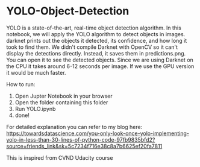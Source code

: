 # YOLO-Object-Detection

YOLO is a state-of-the-art, real-time object detection algorithm. In this notebook, we will apply the YOLO algorithm to detect objects in images.
darknet prints out the objects it detected, its confidence, and how long it took to find them. We didn't compile Darknet with OpenCV so it can't display the detections directly. Instead, it saves them in predictions.png. You can open it to see the detected objects. Since we are using Darknet on the CPU it takes around 6-12 seconds per image. If we use the GPU version it would be much faster.

How to run:

1. Open Jupter Notebook in your browser
2. Open the folder containing this folder
3. Run YOLO.ipynb
4. done!

For detailed explanation you can refer to my blog here: https://towardsdatascience.com/you-only-look-once-yolo-implementing-yolo-in-less-than-30-lines-of-python-code-97fb9835bfd2?source=friends_link&sk=5c7234f716e38c8a7b6625ef20fa7811

This is inspired from CVND Udacity course

